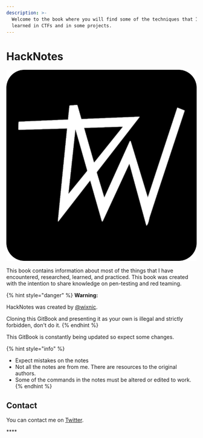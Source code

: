 ```yaml
---
description: >-
  Welcome to the book where you will find some of the techniques that I have
  learned in CTFs and in some projects.
---
```


# HackNotes

![](.gitbook/assets/wixnic-ico.png)

This book contains information about most of the things that I have encountered, researched, learned, and practiced. This book was created with the intention to share knowledge on pen-testing and red teaming.

{% hint style="danger" %}
**Warning:**

HackNotes was created by [@wixnic](https://twitter.com/wixnic).

Cloning this GitBook and presenting it as your own is illegal and strictly forbidden, don't do it.
{% endhint %}

This GitBook is constantly being updated so expect some changes.

{% hint style="info" %}
* Expect mistakes on the notes
* Not all the notes are from me. There are resources to the original authors.
* Some of the commands in the notes must be altered or edited to work.
{% endhint %}

## Contact

You can contact me on [Twitter](https://twitter.com/wixnic).

\*\*\*\*

